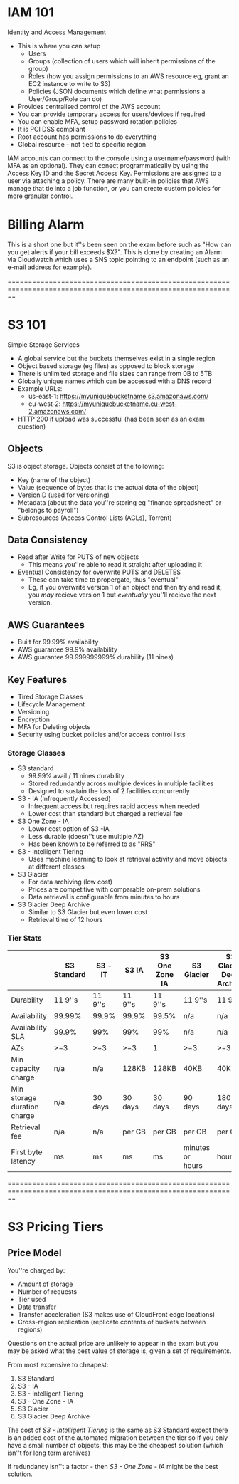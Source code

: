 # IAM 101
Identity and Access Management

- This is where you can setup 
    - Users 
    - Groups (collection of users which will inherit permissions of the group)
    - Roles (how you assign permissions to an AWS resource eg, grant an EC2 instance to write to S3)
    - Policies (JSON documents which define what permissions a User/Group/Role can do)
- Provides centralised control of the AWS account
- You can provide temporary access for users/devices if required
- You can enable MFA, setup password rotation policies
- It is PCI DSS compliant
- Root account has permissions to do everything
- Global resource - not tied to specific region

IAM accounts can connect to the console using a username/password (with MFA as an optional). They can conect programmatically by using the Access Key ID and the Secret Access Key.
Permissions are assigned to a user via attaching a policy. There are many built-in policies that AWS manage that tie into a job function, or you can create custom policies for more granular control.


# Billing Alarm
This is a short one but it''s been seen on the exam before such as "How can you get alerts if your bill exceeds $X?". This is done by creating an Alarm via Cloudwatch which uses a SNS topic pointing to an endpoint (such as an e-mail address for example).

==============================================================================================================


# S3 101
Simple Storage Services

- A global service but the buckets themselves exist in a single region
- Object based storage (eg files) as opposed to block storage
- There is unlimited storage and file sizes can range from 0B to 5TB
- Globally unique names which can be accessed with a DNS record
- Example URLs:
    - us-east-1: https://myuniquebucketname.s3.amazonaws.com/
    - eu-west-2: https://myuniquebucketname.eu-west-2.amazonaws.com/
- HTTP 200 if upload was successful (has been seen as an exam question)

## Objects
S3 is object storage. Objects consist of the following:
- Key (name of the object)
- Value (sequence of bytes that is the actual data of the object)
- VersionID (used for versioning)
- Metadata (about the data you''re storing eg "finance spreadsheet" or "belongs to payroll")
- Subresources (Access Control Lists (ACLs), Torrent)

## Data Consistency
- Read after Write for PUTS of new objects
    - This means you''re able to read it straight after uploading it
- Eventual Consistency for overwrite PUTS and DELETES
    - These can take time to propergate, thus "eventual"
    - Eg, if you overwrite version 1 of an object and then try and read it, you _may_ recieve version 1 but _eventually_ you''ll recieve the next version.

## AWS Guarantees
- Built for 99.99% availability
- AWS guarantee 99.9% availability
- AWS guarantee 99.999999999% durability (11 nines)

## Key Features
- Tired Storage Classes
- Lifecycle Management
- Versioning
- Encryption
- MFA for Deleting objects
- Security using bucket policies and/or access control lists

### Storage Classes
- S3 standard
    - 99.99% avail / 11 nines durability
    - Stored redundantly across multiple devices in multiple facilities
    - Designed to sustain the loss of 2 facilities concurrently
- S3 - IA (Infrequently Accessed)
    - Infrequent access but requires rapid access when needed
    - Lower cost than standard but charged a retrieval fee
- S3 One Zone - IA
    - Lower cost option of S3 -IA
    - Less durable (doesn''t use multiple AZ)
    - Has been known to be referred to as "RRS"
- S3 - Intelligent Tiering
    - Uses machine learning to look at retrieval activity and move objects at different classes
- S3 Glacier
    - For data archiving (low cost)
    - Prices are competitive with comparable on-prem solutions
    - Data retrieval is configurable from minutes to hours
- S3 Glacier Deep Archive
    - Similar to S3 Glacier but even lower cost
    - Retrieval time of 12 hours

### Tier Stats
| |S3 Standard|S3 - IT|S3 IA|S3 One Zone IA|S3 Glacier|S3 Glacier Deep Archive|
|---|---|---|---|---|---|---|
|Durability|11 9''s|11 9''s|11 9''s|11 9''s|11 9''s|11 9''s|
|Availability|99.99%|99.9%|99.9%|99.5%|n/a|n/a|
|Availability SLA|99.9%|99%|99%|99%|n/a|n/a|
|AZs|>=3|>=3|>=3|1|>=3|>=3|
|Min capacity charge|n/a|n/a|128KB|128KB|40KB|40KB|
|Min storage duration charge|n/a|30 days|30 days|30 days|90 days|180 days|
|Retrieval fee|n/a|n/a|per GB|per GB|per GB|per GB|
|First byte latency|ms|ms|ms|ms|minutes or hours|hours|


==============================================================================================================


# S3 Pricing Tiers
## Price Model
You''re charged by:
- Amount of storage
- Number of requests
- Tier used
- Data transfer
- Transfer acceleration (S3 makes use of CloudFront edge locations)
- Cross-region replication (replicate contents of buckets between regions)

Questions on the actual price are unlikely to appear in the exam but you may be asked what the best value of storage is, given a set of requirements.

From most expensive to cheapest:  
1. S3 Standard
1. S3 - IA
1. S3 - Intelligent Tiering
1. S3 - One Zone - IA
1. S3 Glacier
1. S3 Glacier Deep Archive

The cost of _S3 - Intelligent Tiering_ is the same as S3 Standard except there is an added cost of the automated migration between the tier so if you only have a small number of objects, this may be the cheapest solution (which isn''t for long term archives)

If redundancy isn''t a factor - then _S3 - One Zone - IA_ might be the best solution.
